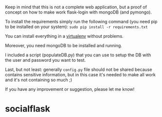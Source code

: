 Keep in mind that this is not a complete web application, but a proof of concept on how to make work flask-login with mongoDB (and pymongo).

To install the requirements simply run the following command (you need pip to be installed on your system):
`sudo pip install -r requirements.txt`

You can install everything in a [virtualenv](https://virtualenv.pypa.io/en/latest/) without problems.

Moreover, you need mongoDB to be installed and running.

I included a script (populateDB.py) that you can use to setup the DB with the user and password you want to test.

Last, but not least: generally `config.py` file should not be shared because contains sensitive information, but in this case it's needed to make all work and it's not containing so much ;)

If you have any improvement or suggestion, please let me know!

# socialflask
